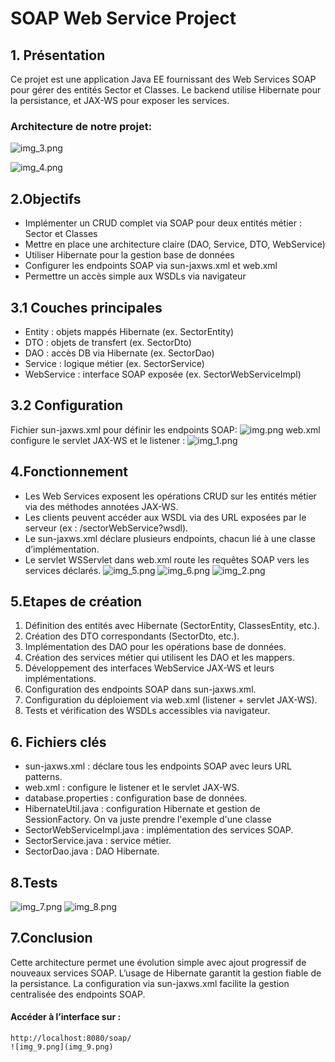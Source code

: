 # **SOAP Web Service Project**

## 1. Présentation
Ce projet est une application Java EE fournissant des Web Services SOAP pour gérer des entités Sector et Classes.
Le backend utilise Hibernate pour la persistance, et JAX-WS pour exposer les services.

### Architecture de notre projet:
![img_3.png](img_3.png)

![img_4.png](img_4.png)

## 2.Objectifs
* Implémenter un CRUD complet via SOAP pour deux entités métier : Sector et Classes
* Mettre en place une architecture claire (DAO, Service, DTO, WebService)
* Utiliser Hibernate pour la gestion base de données
* Configurer les endpoints SOAP via sun-jaxws.xml et web.xml
* Permettre un accès simple aux WSDLs via navigateur

## 3.1 Couches principales
* Entity : objets mappés Hibernate (ex. SectorEntity)
* DTO : objets de transfert (ex. SectorDto)
* DAO : accès DB via Hibernate (ex. SectorDao)
* Service : logique métier (ex. SectorService)
* WebService : interface SOAP exposée (ex. SectorWebServiceImpl)

## 3.2 Configuration
Fichier sun-jaxws.xml pour définir les endpoints SOAP:
![img.png](img.png)
web.xml configure le servlet JAX-WS et le listener :
![img_1.png](img_1.png)

## 4.Fonctionnement
* Les Web Services exposent les opérations CRUD sur les entités métier via des méthodes annotées JAX-WS.
* Les clients peuvent accéder aux WSDL via des URL exposées par le serveur (ex : /sectorWebService?wsdl).
* Le sun-jaxws.xml déclare plusieurs endpoints, chacun lié à une classe d’implémentation.
* Le servlet WSServlet dans web.xml route les requêtes SOAP vers les services déclarés.
![img_5.png](img_5.png)
![img_6.png](img_6.png)
![img_2.png](img_2.png)

## 5.Etapes de création
1. Définition des entités avec Hibernate (SectorEntity, ClassesEntity, etc.).
2. Création des DTO correspondants (SectorDto, etc.).
3. Implémentation des DAO pour les opérations base de données.
4. Création des services métier qui utilisent les DAO et les mappers.
5. Développement des interfaces WebService JAX-WS et leurs implémentations.
6. Configuration des endpoints SOAP dans sun-jaxws.xml.
7. Configuration du déploiement via web.xml (listener + servlet JAX-WS).
8. Tests et vérification des WSDLs accessibles via navigateur.

## 6. Fichiers clés
* sun-jaxws.xml : déclare tous les endpoints SOAP avec leurs URL patterns.
* web.xml : configure le listener et le servlet JAX-WS.
* database.properties : configuration base de données.
* HibernateUtil.java : configuration Hibernate et gestion de SessionFactory.
On va juste prendre l'exemple d'une classe
* SectorWebServiceImpl.java : implémentation des services SOAP.
* SectorService.java : service métier.
* SectorDao.java : DAO Hibernate.

## 8.Tests
![img_7.png](img_7.png)
![img_8.png](img_8.png)
## 7.Conclusion
Cette architecture permet une évolution simple avec ajout progressif de nouveaux services SOAP.
L’usage de Hibernate garantit la gestion fiable de la persistance.
La configuration via sun-jaxws.xml facilite la gestion centralisée des endpoints SOAP.

#### Accéder à l’interface sur :
   ```
   http://localhost:8080/soap/
   ![img_9.png](img_9.png)
   ```
